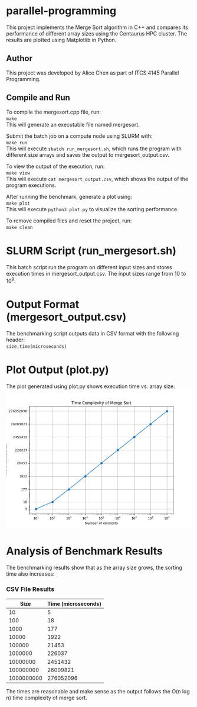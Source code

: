 # parallel-programming
This project implements the Merge Sort algorithm in C++ and compares its performance of different array sizes using the Centaurus HPC cluster. The results are plotted using Matplotlib in Python.

## Author
This project was developed by Alice Chen as part of ITCS 4145 Parallel Programming.

## Compile and Run
To compile the mergesort.cpp file, run:\
`make`\
This will generate an executable file named mergesort.

Submit the batch job on a compute node using SLURM with:\
`make run`\
This will execute `sbatch run_mergesort.sh`, which runs the program with different size arrays and saves the output to mergesort_output.csv.

To view the output of the execution, run:\
`make view`\
This will execute `cat mergesort_output.csv`, which shows the output of the program executions.

After running the benchmark, generate a plot using:\
`make plot`\
This will execute `python3 plot.py` to visualize the sorting performance.

To remove compiled files and reset the project, run:\
`make clean`

# SLURM Script (run_mergesort.sh)
This batch script run the program on different input sizes and stores execution times in mergesort_output.csv. The input sizes range from 10 to 10<sup>9</sup>.

# Output Format (mergesort_output.csv)
The benchmarking script outputs data in CSV format with the following header:\
`size,time(microseconds)`

# Plot Output (plot.py)
The plot generated using plot.py shows execution time vs. array size:
![PNG image of graph showing execution time growing as array size grows.](plot.png)

# Analysis of Benchmark Results
The benchmarking results show that as the array size grows, the sorting time also increases:
### CSV File Results
|Size|Time (microseconds)|
|----|----|
|10|5|
|100|18|
|1000|177|
|10000|1922|
|100000|21453|
|1000000|226037|
|10000000|2451432|
|100000000|26009821|
|1000000000|276052096|

The times are reasonable and make sense as the output follows the O(n log n) time complexity of merge sort.
